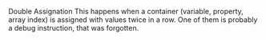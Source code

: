 Double Assignation
This happens when a container (variable, property, array index) is assigned with values twice in a row. One of them is probably a debug instruction, that was forgotten. 

<?php

// Normal assignation
$a = 1;

// Double assignation
$b = 2;
$b = 3;

?>
